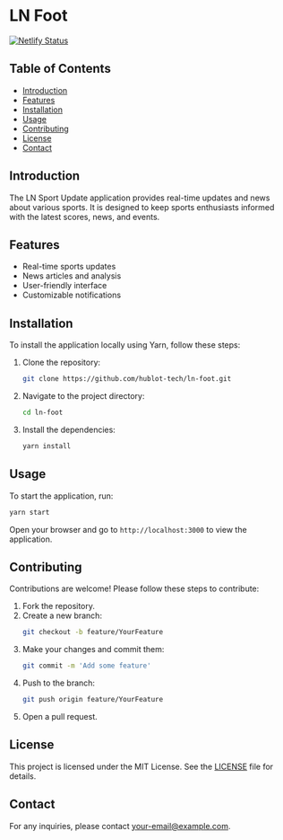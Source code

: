 # LN Foot

[![Netlify Status](https://api.netlify.com/api/v1/badges/e8e9c7dd-722e-4b61-b388-f4c296de9bb6/deploy-status)](https://app.netlify.com/sites/ln-foot/deploys)

## Table of Contents
- [Introduction](#introduction)
- [Features](#features)
- [Installation](#installation)
- [Usage](#usage)
- [Contributing](#contributing)
- [License](#license)
- [Contact](#contact)

## Introduction
The LN Sport Update application provides real-time updates and news about various sports. It is designed to keep sports enthusiasts informed with the latest scores, news, and events.

## Features
- Real-time sports updates
- News articles and analysis
- User-friendly interface
- Customizable notifications

## Installation
To install the application locally using Yarn, follow these steps:

1. Clone the repository:
   ```bash
   git clone https://github.com/hublot-tech/ln-foot.git
   ```
2. Navigate to the project directory:
   ```bash
   cd ln-foot
   ```
3. Install the dependencies:
   ```bash
   yarn install
   ```

## Usage
To start the application, run:
```bash
yarn start
```
Open your browser and go to `http://localhost:3000` to view the application.

## Contributing
Contributions are welcome! Please follow these steps to contribute:

1. Fork the repository.
2. Create a new branch:
   ```bash
   git checkout -b feature/YourFeature
   ```
3. Make your changes and commit them:
   ```bash
   git commit -m 'Add some feature'
   ```
4. Push to the branch:
   ```bash
   git push origin feature/YourFeature
   ```
5. Open a pull request.

## License
This project is licensed under the MIT License. See the [LICENSE](LICENSE) file for details.

## Contact
For any inquiries, please contact [your-email@example.com](mailto:hublotscm@gmail.com). 
